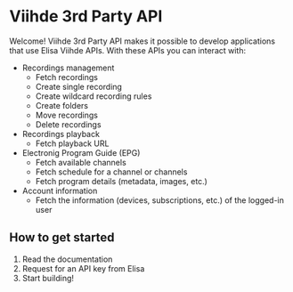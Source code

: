 # Viihde 3rd Party API
Welcome! Viihde 3rd Party API makes it possible to develop applications that
use Elisa Viihde APIs. With these APIs you can interact with:

* Recordings management
    * Fetch recordings
    * Create single recording
    * Create wildcard recording rules
    * Create folders
    * Move recordings
    * Delete recordings
* Recordings playback
    * Fetch playback URL
* Electronig Program Guide (EPG)
    * Fetch available channels
    * Fetch schedule for a channel or channels
    * Fetch program details (metadata, images, etc.)
* Account information
    * Fetch the information (devices, subscriptions, etc.) of the logged-in user

## How to get started
1. Read the documentation
2. Request for an API key from Elisa
3. Start building!
